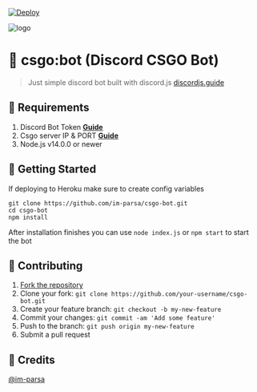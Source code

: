 [![Deploy](https://www.herokucdn.com/deploy/button.svg)](https://heroku.com/deploy?template=https://github.com/im-parsa/csgo-bot)

![logo](https://cdn.discordapp.com/attachments/776425421968244768/876716146894704691/a77ce7fbf1014e805bfd70db25fa50f7.jpg)

# 🤖 csgo:bot (Discord CSGO Bot)
> Just simple discord bot built with discord.js [discordjs.guide](https://discordjs.guide)

## 🔖 Requirements

1. Discord Bot Token **[Guide](https://discordjs.guide/preparations/setting-up-a-bot-application.html#creating-your-bot)**
2. Csgo server IP & PORT **[Guide](https://www.gametracker.com/search/csgo/)**  
3. Node.js v14.0.0 or newer

## 🚀 Getting Started

If deploying to Heroku make sure to create config variables

```
git clone https://github.com/im-parsa/csgo-bot.git
cd csgo-bot
npm install
```

After installation finishes you can use `node index.js` or `npm start` to start the bot

## 🤝 Contributing

1. [Fork the repository](https://github.com/im-parsa/csgo-bot/fork)
2. Clone your fork: `git clone https://github.com/your-username/csgo-bot.git`
3. Create your feature branch: `git checkout -b my-new-feature`
4. Commit your changes: `git commit -am 'Add some feature'`
5. Push to the branch: `git push origin my-new-feature`
6. Submit a pull request

## 📝 Credits

[@im-parsa](https://github.com/im-parsa)
